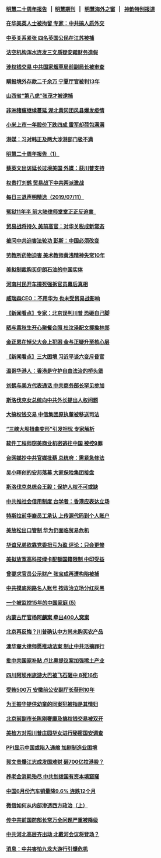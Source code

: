 #### [明慧二十周年报告](https://github.com/gfw-breaker/mh-reports/blob/master/README.md?t=07121137) &nbsp;&nbsp;|&nbsp;&nbsp;[明慧期刊](https://github.com/gfw-breaker/mh-qikan) &nbsp;&nbsp;|&nbsp;&nbsp; [明慧海外之窗](https://github.com/gfw-breaker/mh-news/blob/master/README.md?t=07121137) &nbsp;&nbsp;|&nbsp;&nbsp; [神韵特别报道](https://github.com/gfw-breaker/mh-news/blob/master/shenyun.md?t=07121137) 


#### [在华美英人士被拘留 专家：中共搞人质外交](../pages/nsc413/n11380588.md?t=07121137) 

#### [中英关系紧张 四名英国公民在江苏被捕](../pages/nsc413/n11380474.md?t=07121137) 

#### [沽空机构浑水连发三文质疑安踏财务造假](../pages/nsc413/n11380096.md?t=07121137) 

#### [涉权钱交易 中共国家烟草局前副局长被审查](../pages/nsc413/n11380437.md?t=07121137) 

#### [瞒报境外存款二千余万 宁夏厅官被判13年](../pages/nsc413/n11380121.md?t=07121137) 

#### [山西省“第八虎”张茂才被逮捕](../pages/nsc413/n11380113.md?t=07121137) 

#### [非洲猪瘟继续蔓延 湖北黄冈团风县爆发疫情](../pages/nsc413/n11379918.md?t=07121137) 

#### [小米上市一年股价下跌四成 雷军却荷包满满](../pages/nsc413/n11379554.md?t=07121137) 

#### [港媒：习对韩正及两大涉港部门极不满](../pages/nsc413/n11380021.md?t=07121137) 

#### [明慧二十周年报告（1）](../pages/nsc413/n11378421.md?t=07121137) 

#### [蔡英文出访延长过境美国 外媒：获川普支持](../pages/nsc413/n11380074.md?t=07121137) 

#### [权贵打刘鹤 贸易战下中共两派激战](../pages/nsc413/n11379594.md?t=07121137) 

#### [每日三退声明精选（2019/07/11）](../pages/nsc413/n11379999.md?t=07121137) 

#### [冤狱11年半 前大陆律师堂堂正正反迫害  ](../pages/nsc413/n11375488.md?t=07121137) 

#### [贸易战将持久 美前高官：对华关税成新常态](../pages/nsc413/n11379336.md?t=07121137) 

#### [被问中共迫害法轮功 彭斯：中国必须改变](../pages/nsc413/n11379300.md?t=07121137) 

#### [劳教所药物迫害 美术教师黄浅精神失常10年](../pages/nsc413/n11376160.md?t=07121137) 

#### [美拟制裁购买伊朗石油的中国实体](../pages/nsc413/n11378949.md?t=07121137) 

#### [河南村民开车撞死强拆官员幕后真相](../pages/nsc413/n11379364.md?t=07121137) 

#### [威瑞森CEO：不用华为 也未受贸易战影响](../pages/nsc413/n11379060.md?t=07121137) 

#### [【新闻看点】专家：北京误判川普 恐砸自己脚](../pages/nsc413/n11378923.md?t=07121137) 

#### [晒与黄秋生开心聚餐合照 杜汶泽配文揶揄林郑](../pages/nsc413/n11379021.md?t=07121137) 

#### [金正恩在悼父大会上犯困 金与正疑升至核心层](../pages/nsc413/n11379332.md?t=07121137) 

#### [【新闻看点】三大困境 习近平谈六变斥昏官](../pages/nsc413/n11378629.md?t=07121137) 

#### [温哥华港人：香港是守护自由法治的桥头堡](../pages/nsc413/n11379188.md?t=07121137) 

#### [刘鹤与美方代表通话 中共商务部长罕见参加](../pages/nsc413/n11378992.md?t=07121137) 

#### [斯洛伐克女总统向中共外长提出人权问题](../pages/nsc413/n11379177.md?t=07121137) 

#### [大搞权钱交易 中信集团原执董被移送司法](../pages/nsc413/n11378999.md?t=07121137) 

#### [“三峡大坝扭曲变形”引发担忧 专家解析](../pages/nsc413/n11379071.md?t=07121137) 

#### [软件工程师窃美商业机密逃往中国 被控9罪](../pages/nsc413/n11378941.md?t=07121137) 

#### [台网媒抄中共官媒批蔡 总统府：需紧急修法](../pages/nsc413/n11378456.md?t=07121137) 

#### [吴小晖创的安邦落幕 大家保险集团接盘](../pages/nsc413/n11378928.md?t=07121137) 

#### [斯洛伐克总统会王毅：保护人权不可或缺](../pages/nsc413/n11378413.md?t=07121137) 

#### [中共推社会信用制度 台学者：香港应表达立场](../pages/nsc413/n11377650.md?t=07121137) 

#### [特斯拉前华裔员工承认 上传源代码到个人账户](../pages/nsc413/n11378771.md?t=07121137) 

#### [美放松出口管制 华为仍面临贸易危机](../pages/nsc413/n11378826.md?t=07121137) 

#### [华谊兄弟欲靠党委扭亏为盈 评论：只会更惨](../pages/nsc413/n11378821.md?t=07121137) 

#### [美拟放宽高科技绿卡配额国籍限制 中印受益](../pages/nsc413/n11378695.md?t=07121137) 

#### [曾要求官员公示财产 张宝成再遭构陷被捕](../pages/nsc413/n11377759.md?t=07121137) 

#### [中共摸底网路名人账号 按政治立场分红灰黑](../pages/nsc413/n11378846.md?t=07121137) 

#### [一个被监控15年的中国家庭 (5)](../pages/nsc413/n11365175.md?t=07121137) 

#### [内蒙古厅官杨阿麟案 牵出400人窝案](../pages/nsc413/n11378650.md?t=07121137) 

#### [北京再反悔？川普确认中方尚未购买农产品](../pages/nsc413/n11378832.md?t=07121137) 

#### [澳华裔大律师愿推动法案 制止中共活摘罪行](../pages/nsc413/n11377039.md?t=07121137) 

#### [批中共国家补贴 卢比奥提议案加强稀土产业](../pages/nsc413/n11378554.md?t=07121137) 

#### [四川阿坝州旅游大巴被飞石砸中 8死16伤](../pages/nsc413/n11378658.md?t=07121137) 


#### [受贿500万 安徽前公安副厅长获刑10年](../pages/nsc413/n11378270.md?t=07121137) 

#### [为王振华提供幼童的同案犯被指是其情妇](../pages/nsc413/n11378122.md?t=07121137) 

#### [北京前副市长陈刚奢靡及搞权钱交易被双开](../pages/nsc413/n11378343.md?t=07121137) 

#### [美检方对闯川普庄园华女进行秘密国安调查](../pages/nsc413/n11378064.md?t=07121137) 

#### [PPI显示中国或陷入通缩 加剧制造业困境](../pages/nsc413/n11377471.md?t=07121137) 

#### [郭文贵爆江志成发国难财 砸700亿拉港股？](../pages/nsc413/n11374974.md?t=07121137) 

#### [养老金消耗殆尽 中共划拨国有资本填窟窿](../pages/nsc413/n11378113.md?t=07121137) 

#### [中国6月份汽车销量降9.6% 连跌12个月](../pages/nsc413/n11376839.md?t=07121137) 

#### [微信如何从内部渗透西方政治（上）](../pages/nsc413/n11374138.md?t=07121137) 

#### [传中共前国防部长常万全问题严重被降级](../pages/nsc413/n11377811.md?t=07121137) 

#### [中共河北高层齐出动 北戴河会议将登场？](../pages/nsc413/n11377686.md?t=07121137) 

#### [消息：中共害怕九龙大游行引爆危机](../pages/nsc413/n11377175.md?t=07121137) 

